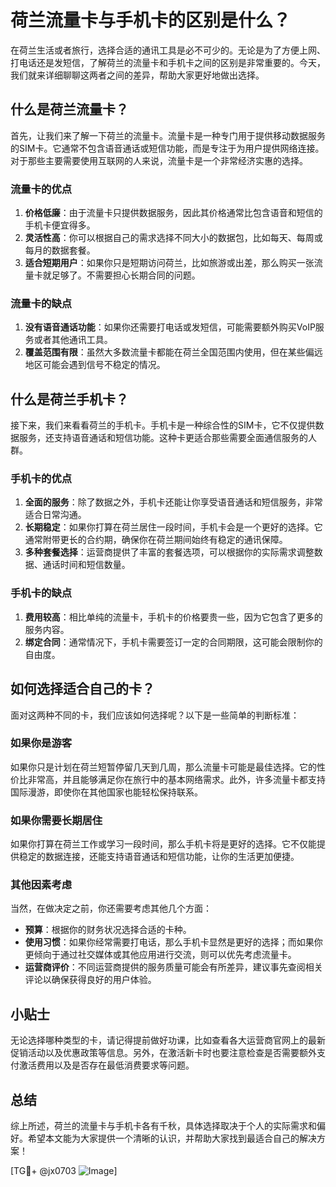 # 荷兰流量卡与手机卡的区别是什么？

在荷兰生活或者旅行，选择合适的通讯工具是必不可少的。无论是为了方便上网、打电话还是发短信，了解荷兰的流量卡和手机卡之间的区别是非常重要的。今天，我们就来详细聊聊这两者之间的差异，帮助大家更好地做出选择。

## 什么是荷兰流量卡？

首先，让我们来了解一下荷兰的流量卡。流量卡是一种专门用于提供移动数据服务的SIM卡。它通常不包含语音通话或短信功能，而是专注于为用户提供网络连接。对于那些主要需要使用互联网的人来说，流量卡是一个非常经济实惠的选择。

### 流量卡的优点

1. **价格低廉**：由于流量卡只提供数据服务，因此其价格通常比包含语音和短信的手机卡便宜得多。
2. **灵活性高**：你可以根据自己的需求选择不同大小的数据包，比如每天、每周或每月的数据套餐。
3. **适合短期用户**：如果你只是短期访问荷兰，比如旅游或出差，那么购买一张流量卡就足够了。不需要担心长期合同的问题。

### 流量卡的缺点

1. **没有语音通话功能**：如果你还需要打电话或发短信，可能需要额外购买VoIP服务或者其他通讯工具。
2. **覆盖范围有限**：虽然大多数流量卡都能在荷兰全国范围内使用，但在某些偏远地区可能会遇到信号不稳定的情况。

## 什么是荷兰手机卡？

接下来，我们来看看荷兰的手机卡。手机卡是一种综合性的SIM卡，它不仅提供数据服务，还支持语音通话和短信功能。这种卡更适合那些需要全面通信服务的人群。

### 手机卡的优点

1. **全面的服务**：除了数据之外，手机卡还能让你享受语音通话和短信服务，非常适合日常沟通。
2. **长期稳定**：如果你打算在荷兰居住一段时间，手机卡会是一个更好的选择。它通常附带更长的合约期，确保你在荷兰期间始终有稳定的通讯保障。
3. **多种套餐选择**：运营商提供了丰富的套餐选项，可以根据你的实际需求调整数据、通话时间和短信数量。

### 手机卡的缺点

1. **费用较高**：相比单纯的流量卡，手机卡的价格要贵一些，因为它包含了更多的服务内容。
2. **绑定合同**：通常情况下，手机卡需要签订一定的合同期限，这可能会限制你的自由度。

## 如何选择适合自己的卡？

面对这两种不同的卡，我们应该如何选择呢？以下是一些简单的判断标准：

### 如果你是游客

如果你只是计划在荷兰短暂停留几天到几周，那么流量卡可能是最佳选择。它的性价比非常高，并且能够满足你在旅行中的基本网络需求。此外，许多流量卡都支持国际漫游，即使你在其他国家也能轻松保持联系。

### 如果你需要长期居住

如果你打算在荷兰工作或学习一段时间，那么手机卡将是更好的选择。它不仅能提供稳定的数据连接，还能支持语音通话和短信功能，让你的生活更加便捷。

### 其他因素考虑

当然，在做决定之前，你还需要考虑其他几个方面：
- **预算**：根据你的财务状况选择合适的卡种。
- **使用习惯**：如果你经常需要打电话，那么手机卡显然是更好的选择；而如果你更倾向于通过社交媒体或其他应用进行交流，则可以优先考虑流量卡。
- **运营商评价**：不同运营商提供的服务质量可能会有所差异，建议事先查阅相关评论以确保获得良好的用户体验。

## 小贴士

无论选择哪种类型的卡，请记得提前做好功课，比如查看各大运营商官网上的最新促销活动以及优惠政策等信息。另外，在激活新卡时也要注意检查是否需要额外支付激活费用以及是否存在最低消费要求等问题。

## 总结

综上所述，荷兰的流量卡与手机卡各有千秋，具体选择取决于个人的实际需求和偏好。希望本文能为大家提供一个清晰的认识，并帮助大家找到最适合自己的解决方案！

[TG💪+ @jx0703 ![Image](https://github.com/user-attachments/assets/dbca1d08-cadb-493c-b0ec-ad6f7a83f270)]